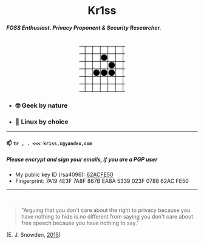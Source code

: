 <center>
  
# Kr1ss

</center>

##### FOSS Enthusiast. Privacy Proponent & Security Researcher.

<center>

<br>

<img src=https://github.com/Kr1ss-XD/Kr1ss-XD/raw/master/gfx/animated_glider_emblem.gif>

</center>

* ### :nerd_face: Geek by nature
* ### :penguin: Linux by choice

---

#### 📫  ` tr , . <<< kr1ss,x@yandex,com `

##### Please encrypt and sign your emails, if you are a PGP user

- My public key ID (rsa4096): [62ACFE50](https://keys.openpgp.org/vks/v1/by-fingerprint/7A194E3F7A8F867BEA8A5339023F078862ACFE50)
- Fingerprint: 7A19 4E3F 7A8F 867B EA8A  5339 023F 0788 62AC FE50

---

<br>

> "Arguing that you don't care about the right to privacy because you have nothing to hide is no different from saying you don't care about free  speech because you have nothing to say."

  (E. J. Snowden, [2015](https://www.reddit.com/r/IAmA/comments/36ru89/just_days_left_to_kill_mass_surveillance_under/crglgh2/))
